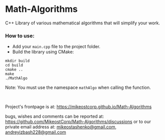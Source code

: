 # Math-Algorithms

C++ Library of various mathematical algorithms that will simplify your work. 

### How to use:
- Add your ```main.cpp``` file to the project folder.
- Build the library using CMake:

```
mkdir build
cd build
cmake ..
make
./MathAlgo
```

Note: You must use the namespace ```mathAlgo``` when calling the function.

</br>

Project's frontpage is at: https://mikeostcorp.github.io/Math-Algorithms

bugs, wishes and comments can be reported at: https://github.com/MikeostCorp/Math-Algorithms/discussions or
to our private email address at: mikeostashenko@gmail.com, andreyizbash228@gmail.com
